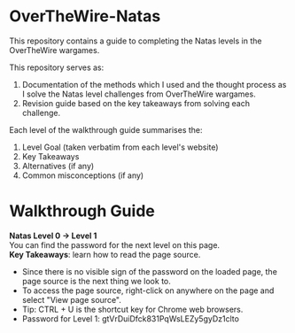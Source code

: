 # OverTheWire-Natas
This repository contains a guide to completing the Natas levels in the OverTheWire wargames.

This repository serves as:
1) Documentation of the methods which I used and the thought process as I solve the Natas level challenges from OverTheWire wargames.
2) Revision guide based on the key takeaways from solving each challenge.

Each level of the walkthrough guide summarises the:
1) Level Goal (taken verbatim from each level's website)
2) Key Takeaways
3) Alternatives (if any)
4) Common misconceptions (if any)

# Walkthrough Guide
**Natas Level 0 → Level 1**  
You can find the password for the next level on this page.  
**Key Takeaways**: learn how to read the page source.
* Since there is no visible sign of the password on the loaded page, the page source is the next thing we look to.
* To access the page source, right-click on anywhere on the page and select "View page source".
* Tip: CTRL + U is the shortcut key for Chrome web browsers.
* Password for Level 1: gtVrDuiDfck831PqWsLEZy5gyDz1clto
